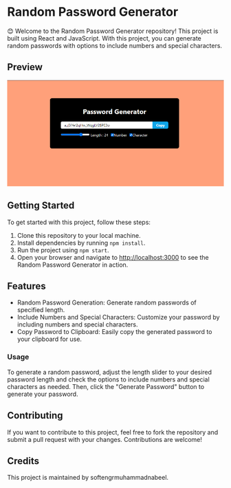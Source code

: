 # Random Password Generator

😊 Welcome to the Random Password Generator repository! This project is built using React and JavaScript. With this project, you can generate random passwords with options to include numbers and special characters.

## Preview

![Random Password Generator Preview](public/image.png)

## Getting Started

To get started with this project, follow these steps:

1. Clone this repository to your local machine.
2. Install dependencies by running `npm install`.
3. Run the project using `npm start`.
4. Open your browser and navigate to [http://localhost:3000](http://localhost:3000) to see the Random Password Generator in action.

## Features

- Random Password Generation: Generate random passwords of specified length.
- Include Numbers and Special Characters: Customize your password by including numbers and special characters.
- Copy Password to Clipboard: Easily copy the generated password to your clipboard for use.

### Usage

To generate a random password, adjust the length slider to your desired password length and check the options to include numbers and special characters as needed. Then, click the "Generate Password" button to generate your password.

## Contributing

If you want to contribute to this project, feel free to fork the repository and submit a pull request with your changes. Contributions are welcome!

## Credits

This project is maintained by softengrmuhammadnabeel.
